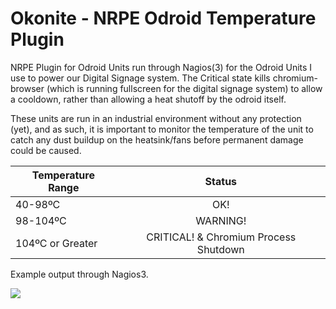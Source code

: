 Okonite - NRPE Odroid Temperature Plugin
========================================

NRPE Plugin for Odroid Units run through Nagios(3) for the Odroid Units I use to power our Digital Signage system. The Critical state kills chromium-browser (which is running fullscreen for the digital signage system) to allow a cooldown, rather than allowing a heat shutoff by the odroid itself.

These units are run in an industrial environment without any protection (yet), and as such, it is important to monitor the temperature of the unit to catch any dust buildup on the heatsink/fans before permanent damage could be caused.

|Temperature Range|Status|
| --------------- |:-------------:|
|40-98ºC          |OK!|
|98-104ºC         |WARNING!|
|104ºC or Greater |CRITICAL! & Chromium Process Shutdown|

Example output through Nagios3.

<img src="http://i.imgur.com/bRnuVHa.png"/>
